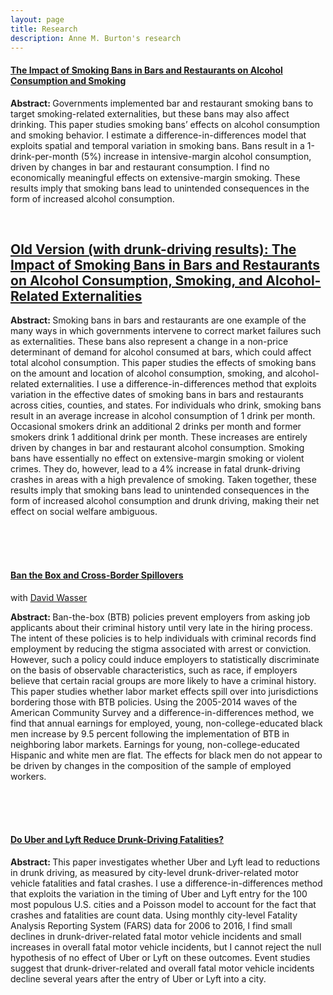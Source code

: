 ```yaml
---
layout: page
title: Research
description: Anne M. Burton's research
---
```

#### [The Impact of Smoking Bans in Bars and Restaurants on Alcohol Consumption and Smoking](https://annemburton.com/pages/working_papers/Burton_smoking_bans.pdf)

<strong> Abstract: </strong> Governments implemented bar and restaurant smoking bans to target smoking-related externalities, but these bans may also affect drinking. This paper studies smoking bans’ effects on alcohol consumption and smoking behavior. I estimate a difference-in-differences model that exploits spatial and temporal variation in smoking bans. Bans result in a 1-drink-per-month (5%) increase in intensive-margin alcohol consumption, driven by changes in bar and restaurant consumption. I find no economically meaningful effects on extensive-margin smoking. These results imply that smoking bans lead to unintended consequences in the form of increased alcohol consumption.

<br/>



## [Old Version (with drunk-driving results): The Impact of Smoking Bans in Bars and Restaurants on Alcohol Consumption, Smoking, and Alcohol-Related Externalities](https://annemburton.com/pages/working_papers/Burton_JMP.pdf)

<strong> Abstract: </strong> Smoking bans in bars and restaurants are one example of the many ways in which governments intervene to correct market failures such as externalities. These bans also represent a change in a non-price determinant of demand for alcohol consumed at bars, which could affect total alcohol consumption. This paper studies the effects of smoking bans on the amount and location of alcohol consumption, smoking, and alcohol-related externalities. I use a difference-in-differences method that exploits variation in the effective dates of smoking bans in bars and restaurants across cities, counties, and states. For individuals who drink, smoking bans result in an average increase in alcohol consumption of 1 drink per month. Occasional smokers drink an additional 2 drinks per month and former smokers drink 1 additional drink per month. These increases are entirely driven by changes in bar and restaurant alcohol consumption. Smoking bans have essentially no effect on extensive-margin smoking or violent crimes. They do, however, lead to a 4% increase in fatal drunk-driving crashes in areas with a high prevalence of smoking. Taken together, these results imply that smoking bans lead to unintended consequences in the form of increased alcohol consumption and drunk driving, making their net effect on social welfare ambiguous. 

<br/>
<br/>
<br/>


#### [Ban the Box and Cross-Border Spillovers](https://annemburton.com/pages/working_papers/Burton_Wasser_BTB_paper.pdf)

with [David Wasser](https://www.davidnwasser.com/)

<strong> Abstract: </strong> Ban-the-box (BTB) policies prevent employers from asking job applicants about their criminal history until very late in the hiring process. The intent of these policies is to help individuals with criminal records find employment by reducing the stigma associated with arrest or conviction. However, such a policy could induce employers to statistically discriminate on the basis of observable characteristics, such as race, if employers believe that certain racial groups are more likely to have a criminal history. This paper studies whether labor market effects spill over into jurisdictions bordering those with BTB policies. Using the 2005-2014 waves of the American Community Survey and a difference-in-differences method, we find that annual earnings for employed, young, non-college-educated black men increase by 9.5 percent following the implementation of BTB in neighboring labor markets. Earnings for young, non-college-educated Hispanic and white men are flat. The effects for black men do not appear to be driven by changes in the composition of the sample of employed workers.

<br/>
<br/>
<br/>


#### [Do Uber and Lyft Reduce Drunk-Driving Fatalities?](https://annemburton.com/pages/working_papers/Burton_drunk-driving_paper.pdf)

<strong> Abstract: </strong> This paper investigates whether Uber and Lyft lead to reductions in drunk driving, as measured by city-level drunk-driver-related motor vehicle fatalities and fatal crashes. I use a difference-in-differences method that exploits the variation in the timing of Uber and Lyft entry for the 100 most populous U.S. cities and a Poisson model to account for the fact that crashes and fatalities are count data. Using monthly city-level Fatality Analysis Reporting System (FARS) data for 2006 to 2016, I find small declines in drunk-driver-related fatal motor vehicle incidents and small increases in overall fatal motor vehicle incidents, but I cannot reject the null hypothesis of no effect of Uber or Lyft on these outcomes. Event studies suggest that drunk-driver-related and overall fatal motor vehicle incidents decline several years after the entry of Uber or Lyft into a city.


<!-- #### <u>Placeholder</u>
*Placeholder for working papers someday...* -->

<!--[click here for the most recent version of the paper]({{ BASE_PATH}}/pages/working_papers/sample-working-paper.pdf)-->


<!-- Note: this is how to write a comment in HTML. Everything in here won't show up on your webpage.-->

<!--
To increase the size of the title, use fewer # in front of the paper title.
To decrease the size of the title, use more #. 
To remove the italics, remove the * before and after the description
To remove the underline from the title, remove the <u> tags (<u> and </u>)
-->
